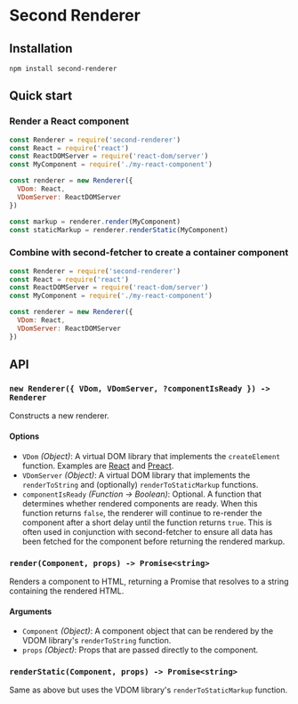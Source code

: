 # Second Renderer

## Installation

```
npm install second-renderer
```

## Quick start

### Render a React component

```js
const Renderer = require('second-renderer')
const React = require('react')
const ReactDOMServer = require('react-dom/server')
const MyComponent = require('./my-react-component')

const renderer = new Renderer({
  VDom: React,
  VDomServer: ReactDOMServer
})

const markup = renderer.render(MyComponent)
const staticMarkup = renderer.renderStatic(MyComponent)
```

### Combine with second-fetcher to create a container component

```js
const Renderer = require('second-renderer')
const React = require('react')
const ReactDOMServer = require('react-dom/server')
const MyComponent = require('./my-react-component')

const renderer = new Renderer({
  VDom: React,
  VDomServer: ReactDOMServer
})

```

## API

### `new Renderer({ VDom, VDomServer, ?componentIsReady }) -> Renderer`

Constructs a new renderer.

#### Options

- `VDom` _(Object)_: A virtual DOM library that implements the `createElement` function. Examples are [React](https://facebook.github.io/react/) and [Preact](https://preactjs.com/).
- `VDomServer` _(Object)_: A virtual DOM library that implements the `renderToString` and (optionally) `renderToStaticMarkup` functions.
- `componentIsReady` _(Function -> Boolean)_: Optional. A function that determines whether rendered components are ready. When this function returns `false`, the renderer will continue to re-render the component after a short delay until the function returns `true`. This is often used in conjunction with second-fetcher to ensure all data has been fetched for the component before returning the rendered markup.

### `render(Component, props) -> Promise<string>`

Renders a component to HTML, returning a Promise that resolves to a string containing the rendered HTML.

#### Arguments

- `Component` _(Object)_: A component object that can be rendered by the VDOM library's `renderToString` function.
- `props` _(Object)_: Props that are passed directly to the component.

### `renderStatic(Component, props) -> Promise<string>`

Same as above but uses the VDOM library's `renderToStaticMarkup` function.
